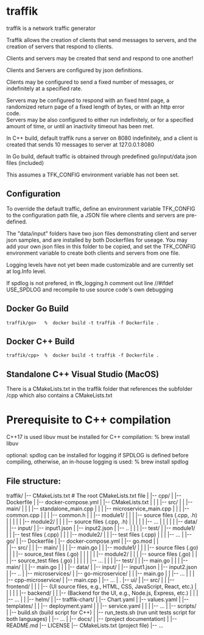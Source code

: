 # traffik

traffik is a network traffic generator

Traffik allows the creation of clients that send messages to servers, and the creation of servers that respond to clients.

Clients and servers may be created that send and respond to one another!

Clients and Servers are configured by json definitions. 

Clients may be configured to send a fixed number of messages, or indefinitely at a specified rate.

Servers may be configured to respond with an fixed html page, a randomized return page of a fixed length of bytes, or with an http error code.  
Servers may be also configured to either run indefinitely, or for a specified amount of time, or until an inactivity timeout has been met.

In C++ build, default traffik runs a server on 8080 indefinitely, and a client is created that sends 10 messages to server at 127.0.0.1:8080

In Go build, default traffic is obtained through predefined go/input/data json files (included)

This assumes a TFK_CONFIG environment variable has not been set.

## Configuration

To override the default traffic, define an environment variable TFK_CONFIG to the configuration path file, a JSON file where clients and servers are pre-defined.  

The "data/input" folders have two json files demonstrating client and server json samples, and are installed by both Dockerfiles for useage.  You may add your own json files in this folder to be copied, and set the TFK_CONFIG environment variable to create both clients and servers from one file.

Logging levels have not yet been made customizable and are currently set at log.Info level.



If spdlog is not prefered, in tfk_logging.h comment out line //#ifdef USE_SPDLOG and recompile to use source code's own debugging


## Docker Go Build

    traffik/go>   %  docker build -t traffik -f Dockerfile .
    

## Docker C++ Build

    traffik/cpp>  %  docker build -t traffik -f Dockerfile .
    

## Standalone C++ Visual Studio (MacOS)
There is a CMakeLists.txt in the traffik folder that references the subfolder /cpp which also contains a CMakeLists.txt 

# Prerequisite to C++ compilation
C++17 is used
libuv must be installed for C++ compilation: 
    %   brew install libuv 

optional: spdlog can be installed for logging if SPDLOG is defined before compiling, otherwise, an in-house logging is used: 
    %   brew install spdlog 


## File structure:

traffik/
|-- CMakeLists.txt  # The root CMakeLists.txt file
|
|-- cpp/
|   |-- Dockerfile
|   |-- docker-compose.yml
|   |-- CMakeLists.txt
|   |
|   |-- src/
|   |   |-- main/
|   |   |   |-- standalone_main.cpp
|   |   |   |-- microservice_main.cpp
|   |   |   |-- common.cpp
|   |   |   |-- common.h
|   |   |-- module1/
|   |   |   |-- source files (.cpp, .h)
|   |   |
|   |   |-- module2/
|   |   |   |-- source files (.cpp, .h)
|   |   |
|   |   |-- ...
|   |
|   |
|   |-- data/
|      |-- input/
|         |-- input1.json
|         |-- input2.json
|         |-- ..
|   |
|   |-- test/
|       |-- module1/
|       |   |-- test files (.cpp)
|       |
|       |-- module2/
|       |   |-- test files (.cpp)
|       |
|       |-- ...
|
|-- go/
|   |-- Dockerfile
|   |-- docker-compose.yml
|   |-- go.mod
|   |    
|   |-- src/
|   |   |-- main/
|   |   |   |-- main.go
|   |   |-- module1/
|   |   |   |-- source files (.go)
|   |   |   |-- source_test files (.go)
|   |   |
|   |   |-- module2/
|   |   |   |-- source files (.go)
|   |   |   |-- source_test files (.go)
|   |   |
|   |   |-- ...
|   |
|   |-- test/
|   |   |-- main.go
|   |
|   |-- main/ 
|   |   |-- main.go
|   |
|   |-- data/
|       |-- input/
|           |-- input1.json
|           |-- input2.json
|           |-- ..
|
|-- microservices/
|   |-- go-microservice/
|   |   |-- main.go
|   |   |-- ...
|   |
|   |-- cpp-microservice/
|       |-- main.cpp
|       |-- ...
|
.
|-- ui/
|   |-- src/
|   |   |-- frontend/
|   |   |   |-- (UI source files, e.g., HTML, CSS, JavaScript, React, etc.)
|   |   |
|   |   |-- backend/
|   |       |-- (Backend for the UI, e.g., Node.js, Express, etc.)
|   |
|   |-- ...
|
|
|-- helm/
|   |-- traffik-chart/
|       |-- Chart.yaml
|       |-- values.yaml
|       |-- templates/
|       |   |-- deployment.yaml
|       |   |-- service.yaml
|       |
|       |-- ...
|
|-- scripts/
|   |-- build.sh (build script for C++)
|   |-- run_tests.sh (run unit tests script for both languages)
|   |-- ...
|
|-- docs/
|   |-- (project documentation)
|
|-- README.md
|-- LICENSE
|-- CMakeLists.txt (project file)
|-- ...


  
    

